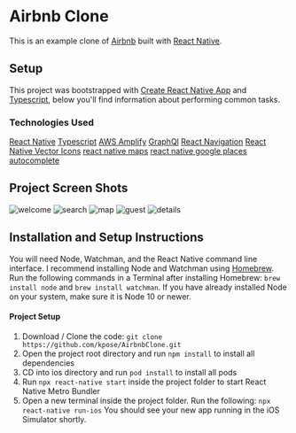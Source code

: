 # Airbnb Clone

This is an example clone of [Airbnb](https://www.airbnb.com/?) built with [React Native](https://facebook.github.io/react-native/).

## Setup

This project was bootstrapped with [Create React Native App](https://github.com/react-community/create-react-native-app) and [Typescript](https://www.typescriptlang.org), below you'll find information about performing common tasks.

### Technologies Used

[React Native](https://reactnative.dev)
[Typescript](https://www.typescriptlang.org)
[AWS Amplify](https://docs.amplify.aws)
[GraphQl](https://graphql.org)
[React Navigation](https://reactnavigation.org)
[React Native Vector Icons](https://github.com/oblador/react-native-vector-icons)
[react native maps](https://github.com/react-native-community/react-native-maps#readme)
[react native google places autocomplete](https://github.com/FaridSafi/react-native-google-places-autocomplete#readme)

## Project Screen Shots

![welcome](screenshots/welcome.jpg)
![search](screenshots/search.jpg)
![map](screenshots/map.jpg)
![guest](screenshots/guest.jpg)
![details](screenshots/details.jpg)

## Installation and Setup Instructions

You will need Node, Watchman, and the React Native command line interface. I recommend installing Node and Watchman using [Homebrew](https://brew.sh). Run the following commands in a Terminal after installing Homebrew: `brew install node` and `brew install watchman`. If you have already installed Node on your system, make sure it is Node 10 or newer.

#### Project Setup

1. Download / Clone the code: `git clone https://github.com/kpose/AirbnbClone.git`
2. Open the project root directory and run `npm install` to install all dependencies
3. CD into ios directory and run `pod install` to install all pods
4. Run `npx react-native start` inside the project folder to start React Native Metro Bundler
5. Open a new terminal inside the project folder. Run the following: `npx react-native run-ios`
   You should see your new app running in the iOS Simulator shortly.
